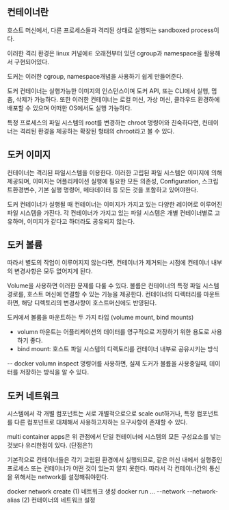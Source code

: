 ## 컨테이너란 
호스트 머신에서, 다른 프로세스들과 격리된 상태로 실행되는 sandboxed process이다.

이러한 격리 환경은 linux 커널에ㅌ 오래전부터 있던 cgroup과 namespace을 활용해서 구현되어있다.

도커는 이러한 cgroup, namespace개념을 사용하기 쉽게 만들어준다. 

도커 컨테이너는 실행가능한 이미지의 인스턴스이며 도커 API, 또는 CLI에서 실행, 멈춤, 삭제가 가능하다. 또한 이러한 컨테이너는 로컬 머신, 가상 머신, 클라우드 환경하에 배포할 수 있으며 어떠한 OS에서도 실행 가능하다. 

특정 프로세스의 파일 시스템의 root를 변경하는 chroot 명령어와 친숙하다면, 컨테이너는 격리된 환경을 제공하는 확장된 형태의 chroot라고 볼 수 있다. 



## 도커 이미지 
컨테이너는 격리된 파일시스템을 이용한다. 이러한 고립된 파일 시스템은 이미지에 의해 제공되며, 이미지는 어플리케이션 실행에 필요한 모든 의존성, Configuration, 스크립트환경변수, 기본 실행 명령어, 메타데이터 등 모든 것을 포함하고 있어야한다. 

도커 컨테이너가 실행될 때 컨테이너는 이미지가 가지고 있는 다양한 레이어로 이루어진 파일 시스템을 가진다. 각 컨테이너가 가지고 있는 파일 시스템은 개별 컨테이너별로 고유하며, 이미지가 같다고 하더라도 공유되지 않는다. 

## 도커 볼륨
따라서 별도의 작업이 이루어지지 않는다면, 컨테이너가 제거되는 시점에 컨테이너 내부의 변경사항은 모두 없어지게 된다. 

Volume을 사용하면 이러한 문제를 다룰 수 있다. 볼륨은 컨테이너의 특정 파일 시스템 경로를, 호스트 머신에 연결할 수 있는 기능을 제공한다. 
컨테이너의 디렉터리를 마운트하면, 해당 디렉토리의 변경사항이 호스트머신에도 반영된다.

도커에서 볼륨을 마운트하는 두 가지 타입 (volume mount, bind mounts)
- volumn 마운트는 어플리케이션의 데이터를 영구적으로 저장하기 위한 용도로 사용하기 좋다.
- bind mount: 호스트 파일 시스템의 디렉토리를 컨테이너 내부로 공유시키는 방식 

-- docker volumn inspect 명령어를 사용하면, 실제 도커가 볼륨을 사용중일때, 데이터를 저장하는 방식을 알 수 있다. 



## 도커 네트워크 
시스템에서 각 개별 컴포넌트는 서로 개별적으로으로 scale out하거나, 특정 컴포넌트를 다른 컴포넌트로 대체해서 사용하고자하는 요구사항이 존재할 수 있다.

multi container apps은 위 관점에서 단일 컨테이너에 시스템의 모든 구성요소를 넣는것보다 유리한점이 있다. (단점은?)

기본적으로 컨테이너들은 각기 고립된 환경에서 실행되므로, 같은 머신 내에서 실행중인 프로세스 또는 컨테이너가 어떤 것이 있는지 알지 못한다. 따라서 각 컨테이너간의 통신을 위해서는 network를 설정해줘야한다.

docker network create <NETWORK NAME> (1) 네트워크 생성
docker run ...  --network <NETWORK NAME> --network-alias <ALIAS> (2) 컨테이너의 네트워크 설정 
